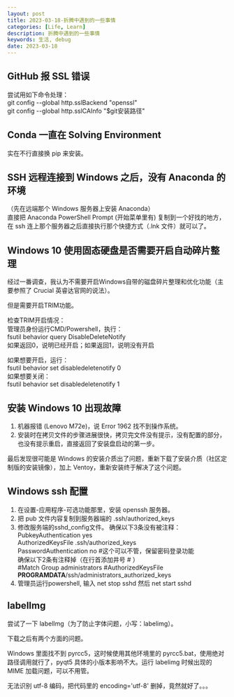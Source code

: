 ```yaml
---
layout: post
title: 2023-03-18-折腾中遇到的一些事情
categories: [Life, Learn]
description: 折腾中遇到的一些事情
keywords: 生活, debug
date: 2023-03-18
---
```


## GitHub 报 SSL 错误
尝试用如下命令处理：     
git config --global http.sslBackend "openssl"     
git config --global http.sslCAInfo "$git安装路径"     

## Conda 一直在 Solving Environment
实在不行直接换 pip 来安装。

## SSH 远程连接到 Windows 之后，没有 Anaconda 的环境
（先在远端那个 Windows 服务器上安装 Anaconda）   
直接把 Anaconda PowerShell Prompt (开始菜单里有) 复制到一个好找的地方，在 ssh 连上那个服务器之后直接执行那个快捷方式（.lnk 文件）就可以了。

## Windows 10 使用固态硬盘是否需要开启自动碎片整理
经过一番调查，我认为不需要开启Windows自带的磁盘碎片整理和优化功能（主要参照了 Crucial 英睿达官网的说法）。

但是需要开启TRIM功能。     

检查TRIM开启情况：     
管理员身份运行CMD/Powershell，执行：     
	fsutil behavior query DisableDeleteNotify     
如果返回0，说明已经开启；如果返回1，说明没有开启    
  
如果想要开启，运行：    
	fsutil behavior set disabledeletenotify 0     
如果想要关闭：   
	fsutil behavior set disabledeletenotify 1   



## 安装 Windows 10 出现故障
1. 机器报错 (Lenovo M72e)，说 Error 1962 找不到操作系统。
2. 安装时在拷贝文件的步骤进展很快，拷贝完文件没有提示，没有配置的部分，也没有提示重启，直接返回了安装盘启动的第一步。

最后发现很可能是 Windows 的安装介质出了问题，重新下载了安装介质（社区定制版的安装镜像），加上 Ventoy，重新安装终于解决了这个问题。

## Windows ssh 配置
1. 在设置-应用程序-可选功能那里，安装 openssh 服务器。
2. 把 pub 文件内容复制到服务器端的 .ssh/authorized_keys
3. 修改服务端的sshd_config文件。
确保以下3条没有被注释：   
PubkeyAuthentication yes   
AuthorizedKeysFile	.ssh/authorized_keys   
PasswordAuthentication no  #这个可以不管，保留密码登录功能    
确保以下2条有注释掉（在行首添加井号 # ）   
#Match Group administrators
#AuthorizedKeysFile __PROGRAMDATA__/ssh/administrators_authorized_keys
4. 管理员运行powershell, 输入 net stop sshd 然后 net start sshd


## labelImg
尝试了一下 labelImg（为了防止字体问题，小写：labelimg）。

下载之后有两个方面的问题。  

Windows 里面找不到 pyrcc5，这时候使用其他环境里的 pyrcc5.bat，使用绝对路径调用就行了，pyqt5 具体的小版本影响不大。运行 labelimg 时候出现的 MIME 加载问题，可以不用管。  

无法识别 utf-8 编码，把代码里的 encoding='utf-8' 删掉，竟然就好了。。。

